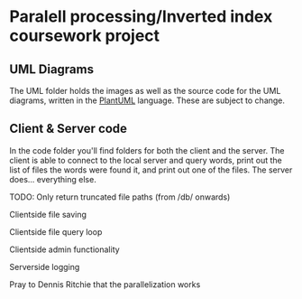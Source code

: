 # Paralell processing/Inverted index coursework project

## UML Diagrams

The UML folder holds the images as well as the source code for the UML diagrams, written in the [PlantUML](https://plantuml.com/) language.
These are subject to change.

## Client & Server code

In the code folder you'll find folders for both the client and the server.
The client is able to connect to the local server and query words, print out the list of files the words were found it, and print out one of the files.
The server does... everything else.

TODO:
Only return truncated file paths (from /db/ onwards)

Clientside file saving

Clientside file query loop

Clientside admin functionality

Serverside logging

Pray to Dennis Ritchie that the parallelization works